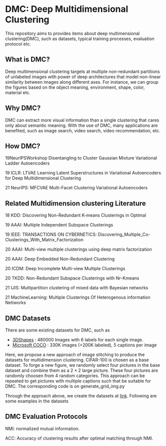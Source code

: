 # DMC: Deep Multidimensional Clustering

This repository aims to provides items about deep multimensional clustering(DMC), such as datasets, typical training processes, evaluation protocol etc. 

## What is DMC?

Deep multimensional clustering targets at multiple non-redundant partitions of unlabeled images with power of deep architectures that model non-linear similarity between images along different axes. For instance, we can group the figures based on the object meaning, environment, shape, color, material etc. 

## Why DMC?

DMC can extract more visual information than a single clustering that cares only about semantic meaning. With the use of  DMC, many applications are benefited, such as image search, video search, video recommendation, etc. 

## How DMC?  

19NeurIPSWorkshop Disentangling to Cluster Gaussian Mixture Variational Ladder Autoencoders

19 ICLR: LTVAE Learning Latent Superstructures in Variational Autoencoders for Deep Multidimensional Clustering

21 NeurIPS: MFCVAE Multi-Facet Clustering Variational Autoencoders



## Related Multidimension clustering  Literature

18 KDD: Discovering Non-Redundant K-means Clusterings in Optimal

19 AAAI: Multiple Independent Subspace Clusterings

19 IEEE: TRANSACTIONS ON CYBERNETICS: Discovering_Multiple_Co-Clusterings_With_Matrix_Factorization

20 AAAI: Multi-view multiple clusterings using deep matrix factorization

20 AAAI: Deep Embedded Non-Redundant Clustering

20 ICDM: Deep Incomplete Multi-view Multiple Clusterings

20 TKDD: Non-Redundant Subspace Clusterings with Nr-Kmeans

21 IJIS: Multipartition clustering of mixed data with Bayesian networks

21 MachineLearning: Multiple Clusterings Of Heterogenous information Netiworks

## DMC Datasets

There are some existing datasets for DMC, such as 

- [3DShapes](https://github.com/deepmind/3d-shapes) : 480000 Images with 6 labels for each single image.
- [Microsoft COCO](https://cocodataset.org/#home) : 330K images (>200K labeled), 5 captions per image

Here, we propose a new approach of image stitching to produce the datasets for multidimension clustering. CIFAR-100 is chosen as a base dataset. To forge a new figure, we randomly select four pictures in the base dataset and combine them as a $2\times2$ large picture. These four pictures are randomly choosen from 4 random categories. This approach can be repeated to get pictures with multiple captions such that be suitable for DMC. The corresponding code is on generate_grid_img.py

Through the approach above, we create the datasets at [link](). Following are some examples in the datasets



## DMC Evaluation Protocols

NMI: normalized mutual information. 

ACC: Accuracy of clustering results after optimal matching through NMI.

